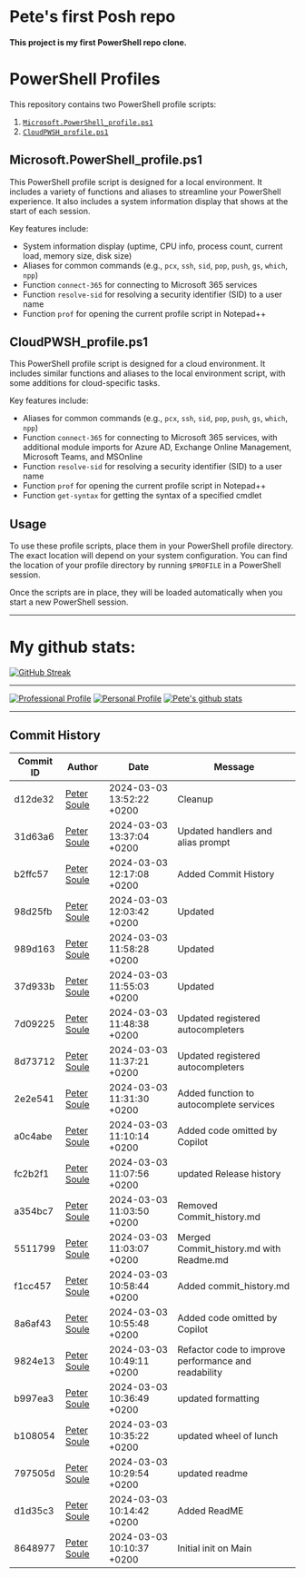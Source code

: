 # Pete's first Posh repo
#### This project is my first PowerShell repo clone.

# PowerShell Profiles

This repository contains two PowerShell profile scripts:

1. [`Microsoft.PowerShell_profile.ps1`](command:_github.copilot.openRelativePath?%5B%22Microsoft.PowerShell_profile.ps1%22%5D "Microsoft.PowerShell_profile.ps1")
2. [`CloudPWSH_profile.ps1`](command:_github.copilot.openRelativePath?%5B%22CloudPWSH_profile.ps1%22%5D "CloudPWSH_profile.ps1")

## Microsoft.PowerShell_profile.ps1

This PowerShell profile script is designed for a local environment. It includes a variety of functions and aliases to streamline your PowerShell experience. It also includes a system information display that shows at the start of each session.

Key features include:

- System information display (uptime, CPU info, process count, current load, memory size, disk size)
- Aliases for common commands (e.g., `pcx`, `ssh`, `sid`, `pop`, `push`, `gs`, `which`, `npp`)
- Function `connect-365` for connecting to Microsoft 365 services
- Function `resolve-sid` for resolving a security identifier (SID) to a user name
- Function `prof` for opening the current profile script in Notepad++

## CloudPWSH_profile.ps1

This PowerShell profile script is designed for a cloud environment. It includes similar functions and aliases to the local environment script, with some additions for cloud-specific tasks.

Key features include:

- Aliases for common commands (e.g., `pcx`, `ssh`, `sid`, `pop`, `push`, `gs`, `which`, `npp`)
- Function `connect-365` for connecting to Microsoft 365 services, with additional module imports for Azure AD, Exchange Online Management, Microsoft Teams, and MSOnline
- Function `resolve-sid` for resolving a security identifier (SID) to a user name
- Function `prof` for opening the current profile script in Notepad++
- Function `get-syntax` for getting the syntax of a specified cmdlet

## Usage

To use these profile scripts, place them in your PowerShell profile directory. The exact location will depend on your system configuration. You can find the location of your profile directory by running `$PROFILE` in a PowerShell session.

Once the scripts are in place, they will be loaded automatically when you start a new PowerShell session.

-----

# My github stats:
[![GitHub Streak](https://streak-stats.demolab.com/?user=bigpete-za)](https://git.io/streak-stats)

---

[![Professional Profile](https://github-readme-stats.vercel.app/api/pin/?username=petersoule-viadex&repo=posh-prof&theme=chartreuse-dark)](https://github.com/petersoule-viadex/posh-prof)
[![Personal Profile](https://github-readme-stats.vercel.app/api/pin/?username=bigpete-za&repo=posh-prof&theme=chartreuse-dark)](https://github.com/bigpete-za/posh-prof)
[![Pete's github stats](https://github-readme-stats.vercel.app/api?username=bigpete-za&show_icons=true&count_private=true&theme=chartreuse-dark)](https://github.com/bigpete-za)

---

## Commit History

| Commit ID | Author | Date | Message |
|-----------|--------|------|---------|
| d12de32   | [Peter Soule](mailto:Peter.Soule@viadex.com) | 2024-03-03 13:52:22 +0200 | Cleanup |
|31d63a6 |[Peter Soule](mailto:Peter.Soule@viadex.com) |2024-03-03 13:37:04 +0200 | Updated handlers and alias prompt
|b2ffc57 |[Peter Soule](mailto:Peter.Soule@viadex.com) |2024-03-03 12:17:08 +0200 | Added Commit History
| 98d25fb   | [Peter Soule](mailto:Peter.Soule@viadex.com) | 2024-03-03 12:03:42 +0200 | Updated |
| 989d163   | [Peter Soule](mailto:Peter.Soule@viadex.com) | 2024-03-03 11:58:28 +0200 | Updated |
| 37d933b   | [Peter Soule](mailto:Peter.Soule@viadex.com) | 2024-03-03 11:55:03 +0200 | Updated |
| 7d09225   | [Peter Soule](mailto:Peter.Soule@viadex.com) | 2024-03-03 11:48:38 +0200 | Updated registered autocompleters |
| 8d73712   | [Peter Soule](mailto:Peter.Soule@viadex.com) | 2024-03-03 11:37:21 +0200 | Updated registered autocompleters |
| 2e2e541   | [Peter Soule](mailto:Peter.Soule@viadex.com) | 2024-03-03 11:31:30 +0200 | Added function to autocomplete services |
| a0c4abe   | [Peter Soule](mailto:Peter.Soule@viadex.com) | 2024-03-03 11:10:14 +0200 | Added code omitted by Copilot |
| fc2b2f1   | [Peter Soule](mailto:Peter.Soule@viadex.com) | 2024-03-03 11:07:56 +0200 | updated Release history |
| a354bc7   | [Peter Soule](mailto:Peter.Soule@viadex.com) | 2024-03-03 11:03:50 +0200 | Removed Commit_history.md |
| 5511799   | [Peter Soule](mailto:Peter.Soule@viadex.com) | 2024-03-03 11:03:07 +0200 | Merged Commit_history.md with Readme.md |
| f1cc457   | [Peter Soule](mailto:Peter.Soule@viadex.com) | 2024-03-03 10:58:44 +0200 | Added commit_history.md |
| 8a6af43   | [Peter Soule](mailto:Peter.Soule@viadex.com) | 2024-03-03 10:55:48 +0200 | Added code omitted by Copilot |
| 9824e13   | [Peter Soule](mailto:Peter.Soule@viadex.com) | 2024-03-03 10:49:11 +0200 | Refactor code to improve performance and readability |
| b997ea3   | [Peter Soule](mailto:Peter.Soule@viadex.com) | 2024-03-03 10:36:49 +0200 | updated formatting |
| b108054   | [Peter Soule](mailto:Peter.Soule@viadex.com) | 2024-03-03 10:35:22 +0200 | updated wheel of lunch |
| 797505d   | [Peter Soule](mailto:Peter.Soule@viadex.com) | 2024-03-03 10:29:54 +0200 | updated readme |
| d1d35c3   | [Peter Soule](mailto:Peter.Soule@viadex.com) | 2024-03-03 10:14:42 +0200 | Added ReadME |
| 8648977   | [Peter Soule](mailto:Peter.Soule@viadex.com) | 2024-03-03 10:10:37 +0200 | Initial init on Main |
